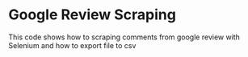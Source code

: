 # Google Review Scraping
This code shows how to scraping comments from google review with Selenium and how to export file to csv
